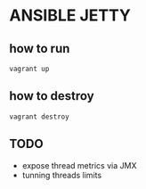 # ANSIBLE JETTY

## how to run

```
vagrant up
```

## how to destroy

```
vagrant destroy
```


## TODO
- expose thread metrics via JMX
- tunning threads limits
